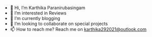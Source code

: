 - 👋 Hi, I’m Karthika Paranirubasingam
- 👀 I’m interested in Reviews
- 🌱 I’m currently blogging
- 💞️ I’m looking to collaborate on special projects
- 📫 How to reach me? Reach me on karthika292021@outlook.com

<!---
karthiparani/karthiparani is a ✨ special ✨ repository because its `README.md` (this file) appears on your GitHub profile.
You can click the Preview link to take a look at your changes.
--->

